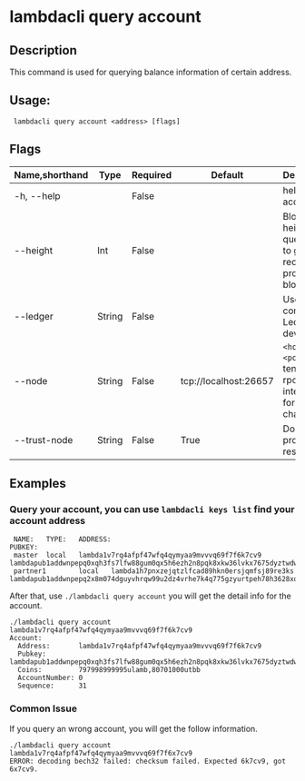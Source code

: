 # lambdacli query account

## Description

This command is used for querying balance information of certain address.

## Usage:

```
 lambdacli query account <address> [flags]
```

## Flags

| Name,shorthand | Type   | Required | Default               | Description                                                  |
| -------------- | ------ | -------- | --------------------- | ------------------------------------------------------------ |
| -h, --help     |        | False    |                       | help for account                                             |
| --height       | Int    | False    |                       | Block height to query, omit to get most recent provable block|
| --ledger       | String | False    |                       | Use a connected Ledger device                                |
| --node         | String | False    | tcp://localhost:26657 | `<host>:<port>`to tendermint rpc interface for this chain    |
| --trust-node   | String | False    | True                  | Don't verify proofs for responses                            |


## Examples

### Query your account, you can use `lambdacli keys list` find your account address

```
 NAME:   TYPE:   ADDRESS:                                        PUBKEY:
 master  local   lambda1v7rq4afpf47wfq4qymyaa9mvvvq69f7f6k7cv9   lambdapub1addwnpepq0xqh3fs7lfw88gum0qx5h6ezh2n8pqk8xkw36lvkx7675dyztwdww453lm
 partner1        local   lambda1h7pnxzejqtzlfcad89hkn0ersjqmfsj89re3ks   lambdapub1addwnpepq2x8m074dguyvhrqw99u2dz4vrhe7k4q775gzyurtpeh78h3628xqquww0s

```

After that, use `./lambdacli query account` you will get the detail info for the account.
```
./lambdacli query account lambda1v7rq4afpf47wfq4qymyaa9mvvvq69f7f6k7cv9
Account:
  Address:       lambda1v7rq4afpf47wfq4qymyaa9mvvvq69f7f6k7cv9
  Pubkey:        lambdapub1addwnpepq0xqh3fs7lfw88gum0qx5h6ezh2n8pqk8xkw36lvkx7675dyztwdww453lm
  Coins:         797998999995ulamb,80701000utbb
  AccountNumber: 0
  Sequence:      31
```

### Common Issue

If you query an wrong account, you will get the follow information.
```
./lambdacli query account lambda1v7rq4afpf47wfq4qymyaa9mvvvq69f7f6x7cv9 
ERROR: decoding bech32 failed: checksum failed. Expected 6k7cv9, got 6x7cv9.
```



​           
